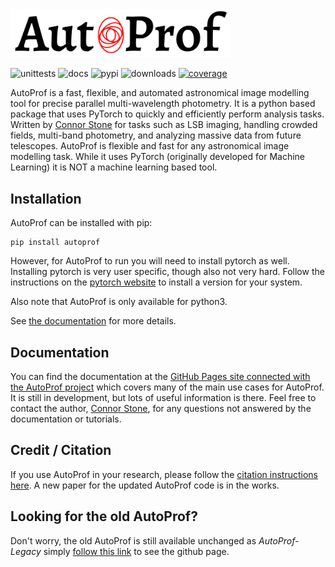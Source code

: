 <picture>
  <source media="(prefers-color-scheme: dark)" srcset="media/AP_logo_white.png">
  <source media="(prefers-color-scheme: light)" srcset="media/AP_logo.png">
  <img alt="AutoProf logo" src="media/AP_logo.png" width="70%">
</picture>


![unittests](https://github.com/ConnorStoneAstro/AutoProf/actions/workflows/testing.yaml/badge.svg?branch=main)
![docs](https://github.com/ConnorStoneAstro/AutoProf/actions/workflows/documentation.yaml/badge.svg?branch=main)
![pypi](https://img.shields.io/pypi/v/autoprof.svg?logo=pypi&logoColor=white&label=PyPI)
![downloads](https://img.shields.io/pypi/dm/autoprof?label=PyPI%20Downloads)
[![coverage](https://img.shields.io/codecov/c/github/ConnorStoneAstro/AutoProf)](https://app.codecov.io/github/ConnorStoneAstro/AutoProf/tree/main/autoprof?search=&displayType=list)

AutoProf is a fast, flexible, and automated astronomical image modelling tool for precise parallel multi-wavelength photometry. It is a python based package that uses PyTorch to quickly and efficiently perform analysis tasks. Written by [Connor Stone](https://connorjstone.com/) for tasks such as LSB imaging, handling crowded fields, multi-band photometry, and analyzing massive data from future telescopes. AutoProf is flexible and fast for any astronomical image modelling task. While it uses PyTorch (originally developed for Machine Learning) it is NOT a machine learning based tool.

## Installation

AutoProf can be installed with pip:

```
pip install autoprof
```

However, for AutoProf to run you will need to install pytorch as well. Installing pytorch is very user specific, though also not very hard. Follow the instructions on the [pytorch website](https://pytorch.org/) to install a version for your system.

Also note that AutoProf is only available for python3.

See [the documentation](https://connorstoneastro.github.io/AutoProf/) for more details.

## Documentation

You can find the documentation at the [GitHub Pages site connected with the AutoProf project](https://connorstoneastro.github.io/AutoProf/) which covers many of the main use cases for AutoProf. It is still in development, but lots of useful information is there. Feel free to contact the author, [Connor Stone](https://connorjstone.com/), for any questions not answered by the documentation or tutorials.

## Credit / Citation

If you use AutoProf in your research, please follow the [citation instructions here](https://connorstoneastro.github.io/AutoProf/citation.html). A new paper for the updated AutoProf code is in the works.

## Looking for the old AutoProf?

Don't worry, the old AutoProf is still available unchanged as *AutoProf-Legacy* simply [follow this link](https://github.com/ConnorStoneAstro/AutoProf-Legacy) to see the github page.
